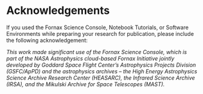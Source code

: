 # Acknowledgements

If you used the Fornax Science Console, Notebook Tutorials, or Software Environments while preparing your research for publication, please include the following acknowledgement:

*This work made significant use of the Fornax Science Console, which is part of the NASA Astrophysics cloud-based Fornax Initiative jointly developed by Goddard Space Flight Center’s Astrophysics Projects Division (GSFC/ApPD)  and the astrophysics archives – the High Energy Astrophysics Science Archive Research Center (HEASARC), the Infrared Science Archive (IRSA), and the Mikulski Archive for Space Telescopes (MAST).*
